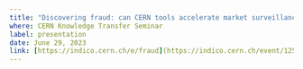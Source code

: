 ```yaml
---
title: "Discovering fraud: can CERN tools accelerate market surveillance"
where: CERN Knowledge Transfer Seminar
label: presentation
date: June 29, 2023
link: [https://indico.cern.ch/e/fraud](https://indico.cern.ch/event/1254581/)
---
```

